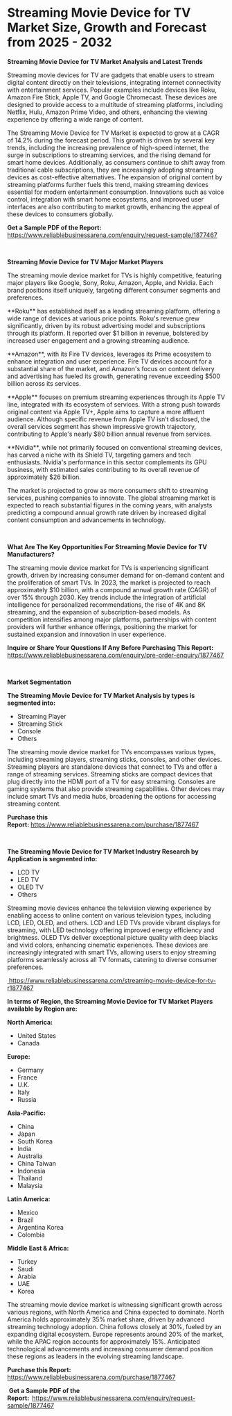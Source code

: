 <p><h1>Streaming Movie Device for TV Market Size, Growth and Forecast from 2025 - 2032</h1></p><p><strong>Streaming Movie Device for TV Market Analysis and Latest Trends</strong></p>
<p><p>Streaming movie devices for TV are gadgets that enable users to stream digital content directly on their televisions, integrating internet connectivity with entertainment services. Popular examples include devices like Roku, Amazon Fire Stick, Apple TV, and Google Chromecast. These devices are designed to provide access to a multitude of streaming platforms, including Netflix, Hulu, Amazon Prime Video, and others, enhancing the viewing experience by offering a wide range of content.</p><p>The Streaming Movie Device for TV Market is expected to grow at a CAGR of 14.2% during the forecast period. This growth is driven by several key trends, including the increasing prevalence of high-speed internet, the surge in subscriptions to streaming services, and the rising demand for smart home devices. Additionally, as consumers continue to shift away from traditional cable subscriptions, they are increasingly adopting streaming devices as cost-effective alternatives. The expansion of original content by streaming platforms further fuels this trend, making streaming devices essential for modern entertainment consumption. Innovations such as voice control, integration with smart home ecosystems, and improved user interfaces are also contributing to market growth, enhancing the appeal of these devices to consumers globally.</p></p>
<p><strong>Get a Sample PDF of the Report:&nbsp;</strong> <a href="https://www.reliablebusinessarena.com/enquiry/request-sample/1877467?utm_campaign=3493&utm_medium=2&utm_source=Github&utm_content=ia&utm_term=12042025&utm_id=streaming-movie-device-for-tv">https://www.reliablebusinessarena.com/enquiry/request-sample/1877467</a></p>
<p>&nbsp;</p>
<p><strong>Streaming Movie Device for TV Major Market Players</strong></p>
<p><p>The streaming movie device market for TVs is highly competitive, featuring major players like Google, Sony, Roku, Amazon, Apple, and Nvidia. Each brand positions itself uniquely, targeting different consumer segments and preferences.</p><p>**Roku** has established itself as a leading streaming platform, offering a wide range of devices at various price points. Roku's revenue grew significantly, driven by its robust advertising model and subscriptions through its platform. It reported over $1 billion in revenue, bolstered by increased user engagement and a growing streaming audience.</p><p>**Amazon**, with its Fire TV devices, leverages its Prime ecosystem to enhance integration and user experience. Fire TV devices account for a substantial share of the market, and Amazon's focus on content delivery and advertising has fueled its growth, generating revenue exceeding $500 billion across its services.</p><p>**Apple** focuses on premium streaming experiences through its Apple TV line, integrated with its ecosystem of services. With a strong push towards original content via Apple TV+, Apple aims to capture a more affluent audience. Although specific revenue from Apple TV isn’t disclosed, the overall services segment has shown impressive growth trajectory, contributing to Apple's nearly $80 billion annual revenue from services.</p><p>**Nvidia**, while not primarily focused on conventional streaming devices, has carved a niche with its Shield TV, targeting gamers and tech enthusiasts. Nvidia's performance in this sector complements its GPU business, with estimated sales contributing to its overall revenue of approximately $26 billion.</p><p>The market is projected to grow as more consumers shift to streaming services, pushing companies to innovate. The global streaming market is expected to reach substantial figures in the coming years, with analysts predicting a compound annual growth rate driven by increased digital content consumption and advancements in technology.</p></p>
<p>&nbsp;</p>
<p><strong>What Are The Key Opportunities For Streaming Movie Device for TV Manufacturers?</strong></p>
<p><p>The streaming movie device market for TVs is experiencing significant growth, driven by increasing consumer demand for on-demand content and the proliferation of smart TVs. In 2023, the market is projected to reach approximately $10 billion, with a compound annual growth rate (CAGR) of over 15% through 2030. Key trends include the integration of artificial intelligence for personalized recommendations, the rise of 4K and 8K streaming, and the expansion of subscription-based models. As competition intensifies among major platforms, partnerships with content providers will further enhance offerings, positioning the market for sustained expansion and innovation in user experience.</p></p>
<p><strong>Inquire or Share Your Questions If Any Before Purchasing This Report:</strong> <a href="https://www.reliablebusinessarena.com/enquiry/pre-order-enquiry/1877467?utm_campaign=3493&utm_medium=2&utm_source=Github&utm_content=ia&utm_term=12042025&utm_id=streaming-movie-device-for-tv">https://www.reliablebusinessarena.com/enquiry/pre-order-enquiry/1877467</a></p>
<p>&nbsp;</p>
<p><strong>Market Segmentation</strong></p>
<p><strong>The Streaming Movie Device for TV Market Analysis by types is segmented into:</strong></p>
<p><ul><li>Streaming Player</li><li>Streaming Stick</li><li>Console</li><li>Others</li></ul></p>
<p><p>The streaming movie device market for TVs encompasses various types, including streaming players, streaming sticks, consoles, and other devices. Streaming players are standalone devices that connect to TVs and offer a range of streaming services. Streaming sticks are compact devices that plug directly into the HDMI port of a TV for easy streaming. Consoles are gaming systems that also provide streaming capabilities. Other devices may include smart TVs and media hubs, broadening the options for accessing streaming content.</p></p>
<p><strong>Purchase this Report:&nbsp;</strong><a href="https://www.reliablebusinessarena.com/purchase/1877467?utm_campaign=3493&utm_medium=2&utm_source=Github&utm_content=ia&utm_term=12042025&utm_id=streaming-movie-device-for-tv">https://www.reliablebusinessarena.com/purchase/1877467</a></p>
<p>&nbsp;</p>
<p><strong>The Streaming Movie Device for TV Market Industry Research by Application is segmented into:</strong></p>
<p><ul><li>LCD TV</li><li>LED TV</li><li>OLED TV</li><li>Others</li></ul></p>
<p><p>Streaming movie devices enhance the television viewing experience by enabling access to online content on various television types, including LCD, LED, OLED, and others. LCD and LED TVs provide vibrant displays for streaming, with LED technology offering improved energy efficiency and brightness. OLED TVs deliver exceptional picture quality with deep blacks and vivid colors, enhancing cinematic experiences. These devices are increasingly integrated with smart TVs, allowing users to enjoy streaming platforms seamlessly across all TV formats, catering to diverse consumer preferences.</p></p>
<p><a href="https://www.reliablebusinessarena.com/streaming-movie-device-for-tv-r1877467?utm_campaign=3493&utm_medium=2&utm_source=Github&utm_content=ia&utm_term=12042025&utm_id=streaming-movie-device-for-tv">&nbsp;https://www.reliablebusinessarena.com/streaming-movie-device-for-tv-r1877467</a></p>
<p><strong>In terms of Region, the Streaming Movie Device for TV Market Players available by Region are:</strong></p>
<p>
    <p> <strong> North America: </strong>
        <ul>
            <li>United States</li>
            <li>Canada</li>
        </ul>
        </p> 
    <p> <strong> Europe: </strong>
        <ul>
            <li>Germany</li>
            <li>France</li>
            <li>U.K.</li>
            <li>Italy</li>
            <li>Russia</li>
        </ul>
        </p> 
    <p> <strong> Asia-Pacific: </strong>
        <ul>
            <li>China</li>
            <li>Japan</li>
            <li>South Korea</li>
            <li>India</li>
            <li>Australia</li>
            <li>China Taiwan</li>
            <li>Indonesia</li>
            <li>Thailand</li>
            <li>Malaysia</li>
        </ul>
        </p> 
    <p> <strong> Latin America: </strong>
        <ul>
            <li>Mexico</li>
            <li>Brazil</li>
            <li>Argentina Korea</li>
            <li>Colombia</li>
        </ul>
        </p> 
    <p> <strong> Middle East & Africa: </strong>
        <ul>
            <li>Turkey</li>
            <li>Saudi</li>
            <li>Arabia</li>
            <li>UAE</li>
            <li>Korea</li>
        </ul>
    </p>
    </p>
<p><p>The streaming movie device market is witnessing significant growth across various regions, with North America and China expected to dominate. North America holds approximately 35% market share, driven by advanced streaming technology adoption. China follows closely at 30%, fueled by an expanding digital ecosystem. Europe represents around 20% of the market, while the APAC region accounts for approximately 15%. Anticipated technological advancements and increasing consumer demand position these regions as leaders in the evolving streaming landscape.</p></p>
<p><strong>Purchase this Report: </strong><a href="https://www.reliablebusinessarena.com/purchase/1877467?utm_campaign=3493&utm_medium=2&utm_source=Github&utm_content=ia&utm_term=12042025&utm_id=streaming-movie-device-for-tv">https://www.reliablebusinessarena.com/purchase/1877467</a></p>
<p>&nbsp;<strong>Get a Sample PDF of the Report:&nbsp;&nbsp;</strong><a href="https://www.reliablebusinessarena.com/enquiry/request-sample/1877467?utm_campaign=3493&utm_medium=2&utm_source=Github&utm_content=ia&utm_term=12042025&utm_id=streaming-movie-device-for-tv">https://www.reliablebusinessarena.com/enquiry/request-sample/1877467</a></p>
<p><strong></strong></p>
<p><p></p><p></p><p></p></p>